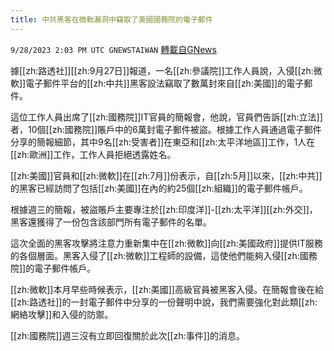 ```yaml
---
title: 中共黑客在微軟漏洞中竊取了美國國務院的電子郵件
---
```

`9/28/2023 2:03 PM UTC GNEWSTAIWAN` [轉載自GNews](https://gnews.org/articles/1752588)



據[[zh:路透社]][[zh:9月27日]]報道，一名[[zh:參議院]]工作人員說，入侵[[zh:微軟]]電子郵件平台的[[zh:中共]]黑客設法竊取了數萬封來自[[zh:美國]]的電子郵件。  

這位工作人員出席了[[zh:國務院]]IT官員的簡報會，他說，官員們告訴[[zh:立法]]者，10個[[zh:國務院]]賬戶中的6萬封電子郵件被盜。根據工作人員通過電子郵件分享的簡報細節，其中9名[[zh:受害者]]在東亞和[[zh:太平洋地區]]工作，1人在[[zh:歐洲]]工作，工作人員拒絕透露姓名。

  

[[zh:美國]]官員和[[zh:微軟]]在[[zh:7月]]份表示，自[[zh:5月]]以來，[[zh:中共]]的黑客已經訪問了包括[[zh:美國]]在內的約25個[[zh:組織]]的電子郵件帳戶。

  

根據週三的簡報，被盜賬戶主要專注於[[zh:印度洋]]-[[zh:太平洋]][[zh:外交]]，黑客還獲得了一份包含該部門所有電子郵件的名單。

  

這次全面的黑客攻擊將注意力重新集中在[[zh:微軟]]向[[zh:美國政府]]提供IT服務的各個層面。黑客入侵了[[zh:微軟]]工程師的設備，這使他們能夠入侵[[zh:國務院]]的電子郵件帳戶。

  

[[zh:微軟]]本月早些時候表示，[[zh:美國]]高級官員被黑客入侵。在簡報會後在給[[zh:路透社]]的一封電子郵件中分享的一份聲明中說，我們需要強化對此類[[zh:網絡攻擊]]和入侵的防禦。

  

[[zh:國務院]]週三沒有立即回復關於此次[[zh:事件]]的消息。
